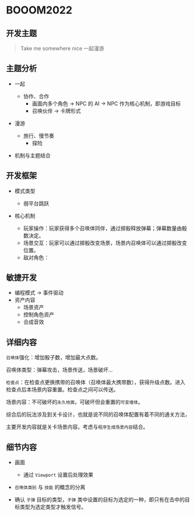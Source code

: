 # BOOOM2022

## 开发主题

> Take me somewhere nice 
> 一起漫游

## 主题分析

+ 一起
  + 协作、合作
    + 画面内多个角色 -> NPC 的 AI -> NPC 作为核心机制，即游戏目标
    + 召唤伙伴 -> 卡牌形式

+ 漫游
  + 旅行、慢节奏
    + 探险

+ 机制与主题结合

## 开发框架

+ 模式类型
  + 弱平台跳跃

+ 核心机制
  + 玩家操作：玩家获得多个召唤体同伴，通过掷骰释放弹幕；弹幕数量由骰数决定。
  + 场景交互：玩家可以通过掷骰改变场景，场景内召唤体可以通过掷骰改变位置。
  + 敌对角色：

## 敏捷开发

+ 编程模式 -> 事件驱动
+ 资产内容
  + 场景资产
  + 控制角色资产
  + 合成音效

## 详细内容

`召唤体`强化：增加骰子数，增加最大点数。

召唤体类型：弹幕攻击，场景传送，场景破坏...

`检查点`：在检查点更换携带的召唤体（召唤体最大携带数），获得升级点数。进入检查点后本场景内容重置。检查点之间可以传送。

场景内容：不可破坏的`永久地面`，可破坏但会重置的`可变墙体`。

综合后的玩法涉及到关卡设计，也就是说不同的召唤体配置有着不同的通关方法，

主要开发内容就是关卡场景内容。考虑与`程序生成场景内容`结合。

## 细节内容

+ 画面
  + 通过 `Viewport` 设置后处理效果

+ `召唤体类别` 与 `技能` 的概念的分离

+ 确认 `子弹` 目标的类型，`子弹` 类中设置的目标为选定的一种，即只有在击中的目标类型为选定类型才触发信号。